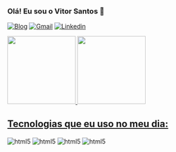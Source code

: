 ### Olá! Eu sou o Vitor Santos 👋

[![Blog](https://img.shields.io/website?label=VitorSantos.com&style=for-the-badge&url=https://vitxr10.github.io/portfolio/)](https://vitxr10.github.io/portfolio/)
[![Gmail](https://img.shields.io/badge/Gmail-D14836?style=for-the-badge&logo=gmail&logoColor=white)](mailto:vitorsalves0812@gmail.com)
[![Linkedin](https://img.shields.io/badge/LinkedIn-0077B5?style=for-the-badge&logo=linkedin&logoColor=white)](https://www.linkedin.com/in/vitorsantosalves-dev/)

<div>
  <a href="https://github.com/vitxr10">
  <img height="155em" src="https://github-readme-stats.vercel.app/api?username=vitxr10&show_icons=true&theme=tokyonight">
  <img height="155em" src="https://github-readme-stats.vercel.app/api/top-langs/?username=vitxr10&layout=compact&theme=tokyonight">  
</div>

## Tecnologias que eu uso no meu dia:

<div style="display: inline-block">
  <img align="center" alt="html5" src="https://img.shields.io/badge/HTML5-E34F26?style=for-the-badge&logo=html5&logoColor=white"/>
  <img align="center" alt="html5" src="https://img.shields.io/badge/CSS3-1572B6?style=for-the-badge&logo=css3&logoColor=white"/>
  <img align="center" alt="html5" src="https://img.shields.io/badge/JavaScript-F7DF1E?style=for-the-badge&logo=javascript&logoColor=black"/>
  <img align="center" alt="html5" src="https://img.shields.io/badge/Java-ED8B00?style=for-the-badge&logo=java&logoColor=white"/>
</div>
